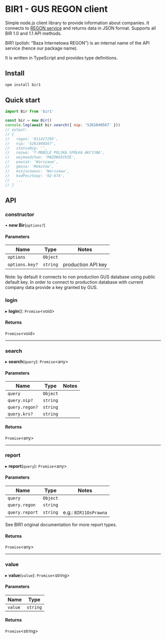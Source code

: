 # BIR1 - GUS REGON client

Simple node.js client library to provide information about companies. It
connects to [REGON service](https://api.stat.gov.pl/Home/RegonApi?lang=en) and
returns data in JSON format. Supports all BIR 1.0 and 1.1 API methods.

BIR1 (polish: "Baza Internetowa REGON") is an internal name of the API service
(hence our package name).

It is written in TypeScript and provides type definitions.

## Install

```bash
npm install bir1
```

## Quick start

```javascript
import Bir from 'bir1'

const bir = new Bir()
console.log(await bir.search({ nip: '5261040567' }))
// output:
// {
//   regon: '011417295',
//   nip: '5261040567',
//   statusNip: '',
//   nazwa: 'T-MOBILE POLSKA SPÓŁKA AKCYJNA',
//   wojewodztwo: 'MAZOWIECKIE',
//   powiat: 'Warszawa',
//   gmina: 'Mokotów',
//   miejscowosc: 'Warszawa',
//   kodPocztowy: '02-674',
//   ...
// }
```

## API

### constructor

• **new Bir**(`options?`)

#### Parameters

| Name           | Type     | Notes              |
| -------------- | -------- | ------------------ |
| `options`      | `Object` |                    |
| `options.key?` | `string` | production API key |

Note: by default it connects to non production GUS database using public default
key. In order to connect to production database with current company data
provide a key granted by GUS.

### login

▸ **login**(): `Promise`<void\>

#### Returns

`Promise`<void\>

---

### search

▸ **search**(`query`): `Promise`<any\>

#### Parameters

| Name           | Type     | Notes |
| -------------- | -------- | ----- |
| `query`        | `Object` |       |
| `query.nip?`   | `string` |       |
| `query.regon?` | `string` |       |
| `query.krs?`   | `string` |       |

#### Returns

`Promise`<any\>

---

### report

▸ **report**(`query`): `Promise`<any\>

#### Parameters

| Name           | Type     | Notes                 |
| -------------- | -------- | --------------------- |
| `query`        | `Object` |                       |
| `query.regon`  | `string` |                       |
| `query.report` | `string` | e.g.: `BIR11OsPrawna` |

See BIR1 original documentation for more report types.

#### Returns

`Promise`<any\>

---

### value

▸ **value**(`value`): `Promise`<string\>

#### Parameters

| Name    | Type     |
| ------- | -------- |
| `value` | `string` |

#### Returns

`Promise`<string\>
